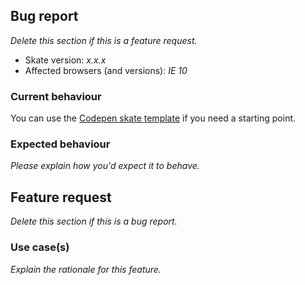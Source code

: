 ## Bug report

_Delete this section if this is a feature request._

* Skate version: _x.x.x_
* Affected browsers (and versions): _IE 10_

### Current behaviour

You can use the [Codepen skate template](https://codepen.io/Hotell/pen/RVJamm)
if you need a starting point.

### Expected behaviour

_Please explain how you'd expect it to behave._

## Feature request

_Delete this section if this is a bug report._

### Use case(s)

_Explain the rationale for this feature._
